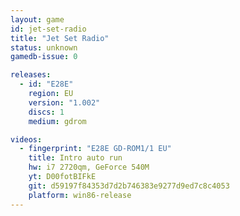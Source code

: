 ```yaml
---
layout: game
id: jet-set-radio
title: "Jet Set Radio"
status: unknown
gamedb-issue: 0

releases:
  - id: "E28E"
    region: EU
    version: "1.002"
    discs: 1
    medium: gdrom

videos:
  - fingerprint: "E28E GD-ROM1/1 EU"
    title: Intro auto run
    hw: i7 2720qm, GeForce 540M
    yt: D00fotBIFkE
    git: d59197f84353d7d2b746383e9277d9ed7c8c4053
    platform: win86-release
---
```

